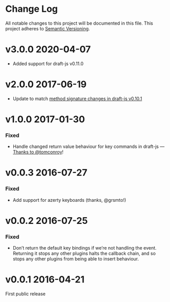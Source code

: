 # Change Log

All notable changes to this project will be documented in this file.
This project adheres to [Semantic Versioning](http://semver.org/).

# v3.0.0 2020-04-07

* Added support for draft-js v0.11.0

# v2.0.0 2017-06-19

* Update to match [method signature changes in draft-js v0.10.1](https://github.com/draft-js-plugins/draft-js-plugins/issues/736)

# v1.0.0 2017-01-30

### Fixed

* Handle changed return value behaviour for key commands in draft-js — [Thanks to @tomconroy](https://github.com/icelab/draft-js-autolist-plugin/pull/8)!

# v0.0.3 2016-07-27

### Fixed

* Add support for azerty keyboards (thanks, @grsmto!)

# v0.0.2 2016-07-25

### Fixed

* Don’t return the default key bindings if we’re not handling the event. Returning it stops any other plugins halts the callback chain, and so stops any other plugins from being able to insert behaviour.

# v0.0.1 2016-04-21

First public release
